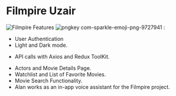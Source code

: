 # Filmpire Uzair
![Filmpire](https://github.com/uzairathersaeed/filmpire/assets/111059514/db493bb4-cd52-4d7e-bd3f-5edfe6878708)
Features ![pngkey com-sparkle-emoji-png-9727941](https://github.com/uzairathersaeed/filmpire/assets/111059514/70dde2d6-a208-450b-8c01-e5f802a83633)
:

* User Authentication
* Light and Dark mode.
+ API calls with Axios and Redux ToolKit.
* Actors and Movie Details Page.
* Watchlist and List of Favorite Movies.
* Movie Search Functionality.
* Alan works as an in-app voice assistant for the Filmpire project.

